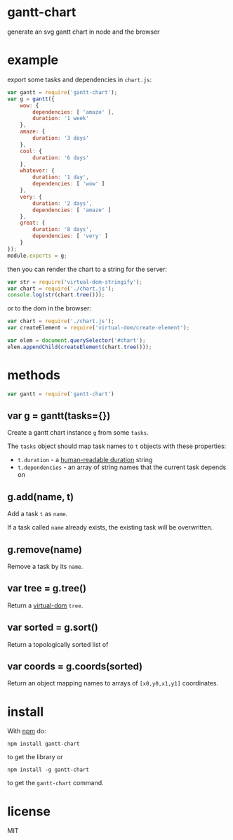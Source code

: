 # gantt-chart

generate an svg gantt chart in node and the browser

# example

export some tasks and dependencies in `chart.js`:

``` js
var gantt = require('gantt-chart');
var g = gantt({
    wow: {
        dependencies: [ 'amaze' ],
        duration: '1 week'
    },
    amaze: {
        duration: '3 days'
    },
    cool: {
        duration: '6 days'
    },
    whatever: {
        duration: '1 day',
        dependencies: [ 'wow' ]
    },
    very: {
        duration: '2 days',
        dependencies: [ 'amaze' ]
    },
    great: {
        duration: '8 days',
        dependencies: [ 'very' ]
    }
});
module.exports = g;
```

then you can render the chart to a string for the server:

``` js
var str = require('virtual-dom-stringify');
var chart = require('./chart.js');
console.log(str(chart.tree()));
```

or to the dom in the browser:

``` js
var chart = require('./chart.js');
var createElement = require('virtual-dom/create-element');

var elem = document.querySelector('#chart');
elem.appendChild(createElement(chart.tree()));
```

# methods

``` js
var gantt = require('gantt-chart')
```

## var g = gantt(tasks={})

Create a gantt chart instance `g` from some `tasks`.

The `tasks` object should map task names to `t` objects with these properties:

* `t.duration` - a
[human-readable duration](https://npmjs.org/package/parseparse-duration) string
* `t.dependencies` - an array of string names that the current task depends on

## g.add(name, t)

Add a task `t` as `name`.

If a task called `name` already exists, the existing task will be overwritten.

## g.remove(name)

Remove a task by its `name`.

## var tree = g.tree()

Return a [virtual-dom](https://npmjs.org/package/virtual-dom) `tree`.

## var sorted = g.sort()

Return a topologically sorted list of 

## var coords = g.coords(sorted)

Return an object mapping names to arrays of `[x0,y0,x1,y1]` coordinates.

# install

With [npm](https://npmjs.org) do:

```
npm install gantt-chart
```

to get the library or

```
npm install -g gantt-chart
```

to get the `gantt-chart` command.

# license

MIT
